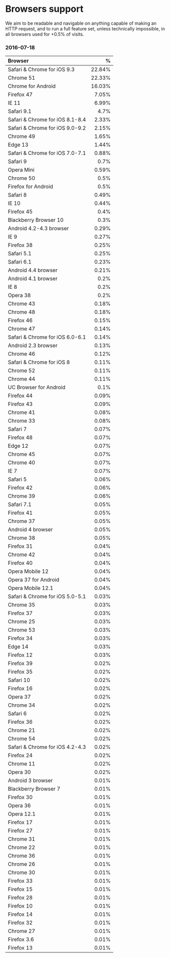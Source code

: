 # Browsers support

We aim to be readable and navigable on anything capable of making an HTTP request, and to run a full feature set, unless technically impossible, in all browsers used for +0.5% of visits.

### 2016-07-18

| Browser                         |      % |
| :------------------------------ | -----: |
| Safari & Chrome for iOS 9.3     | 22.84% |
| Chrome 51                       | 22.33% |
| Chrome for Android              | 16.03% |
| Firefox 47                      |  7.05% |
| IE 11                           |  6.99% |
| Safari 9.1                      |   4.7% |
| Safari & Chrome for iOS 8.1-8.4 |  2.33% |
| Safari & Chrome for iOS 9.0-9.2 |  2.15% |
| Chrome 49                       |  1.65% |
| Edge 13                         |  1.44% |
| Safari & Chrome for iOS 7.0-7.1 |  0.88% |
| Safari 9                        |   0.7% |
| Opera Mini                      |  0.59% |
| Chrome 50                       |   0.5% |
| Firefox for Android             |   0.5% |
| Safari 8                        |  0.49% |
| IE 10                           |  0.44% |
| Firefox 45                      |   0.4% |
| Blackberry Browser 10           |   0.3% |
| Android 4.2-4.3 browser         |  0.29% |
| IE 9                            |  0.27% |
| Firefox 38                      |  0.25% |
| Safari 5.1                      |  0.25% |
| Safari 6.1                      |  0.23% |
| Android 4.4 browser             |  0.21% |
| Android 4.1 browser             |   0.2% |
| IE 8                            |   0.2% |
| Opera 38                        |   0.2% |
| Chrome 43                       |  0.18% |
| Chrome 48                       |  0.18% |
| Firefox 46                      |  0.15% |
| Chrome 47                       |  0.14% |
| Safari & Chrome for iOS 6.0-6.1 |  0.14% |
| Android 2.3 browser             |  0.13% |
| Chrome 46                       |  0.12% |
| Safari & Chrome for iOS 8       |  0.11% |
| Chrome 52                       |  0.11% |
| Chrome 44                       |  0.11% |
| UC Browser for Android          |   0.1% |
| Firefox 44                      |  0.09% |
| Firefox 43                      |  0.09% |
| Chrome 41                       |  0.08% |
| Chrome 33                       |  0.08% |
| Safari 7                        |  0.07% |
| Firefox 48                      |  0.07% |
| Edge 12                         |  0.07% |
| Chrome 45                       |  0.07% |
| Chrome 40                       |  0.07% |
| IE 7                            |  0.07% |
| Safari 5                        |  0.06% |
| Firefox 42                      |  0.06% |
| Chrome 39                       |  0.06% |
| Safari 7.1                      |  0.05% |
| Firefox 41                      |  0.05% |
| Chrome 37                       |  0.05% |
| Android 4 browser               |  0.05% |
| Chrome 38                       |  0.05% |
| Firefox 31                      |  0.04% |
| Chrome 42                       |  0.04% |
| Firefox 40                      |  0.04% |
| Opera Mobile 12                 |  0.04% |
| Opera 37 for Android            |  0.04% |
| Opera Mobile 12.1               |  0.04% |
| Safari & Chrome for iOS 5.0-5.1 |  0.03% |
| Chrome 35                       |  0.03% |
| Firefox 37                      |  0.03% |
| Chrome 25                       |  0.03% |
| Chrome 53                       |  0.03% |
| Firefox 34                      |  0.03% |
| Edge 14                         |  0.03% |
| Firefox 12                      |  0.03% |
| Firefox 39                      |  0.02% |
| Firefox 35                      |  0.02% |
| Safari 10                       |  0.02% |
| Firefox 16                      |  0.02% |
| Opera 37                        |  0.02% |
| Chrome 34                       |  0.02% |
| Safari 6                        |  0.02% |
| Firefox 36                      |  0.02% |
| Chrome 21                       |  0.02% |
| Chrome 54                       |  0.02% |
| Safari & Chrome for iOS 4.2-4.3 |  0.02% |
| Firefox 24                      |  0.02% |
| Chrome 11                       |  0.02% |
| Opera 30                        |  0.02% |
| Android 3 browser               |  0.01% |
| Blackberry Browser 7            |  0.01% |
| Firefox 30                      |  0.01% |
| Opera 36                        |  0.01% |
| Opera 12.1                      |  0.01% |
| Firefox 17                      |  0.01% |
| Firefox 27                      |  0.01% |
| Chrome 31                       |  0.01% |
| Chrome 22                       |  0.01% |
| Chrome 36                       |  0.01% |
| Chrome 26                       |  0.01% |
| Chrome 30                       |  0.01% |
| Firefox 33                      |  0.01% |
| Firefox 15                      |  0.01% |
| Firefox 28                      |  0.01% |
| Firefox 10                      |  0.01% |
| Firefox 14                      |  0.01% |
| Firefox 32                      |  0.01% |
| Chrome 27                       |  0.01% |
| Firefox 3.6                     |  0.01% |
| Firefox 13                      |  0.01% |

